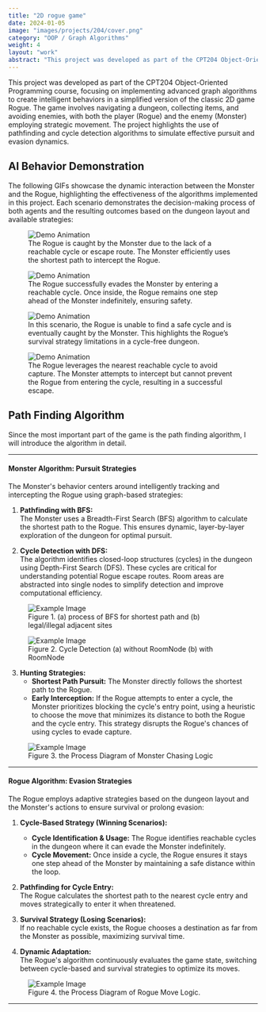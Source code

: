 ```yaml
---
title: "2D rogue game"
date: 2024-01-05
image: "images/projects/204/cover.png"
category: "OOP / Graph Algorithms"
weight: 4
layout: "work"
abstract: "This project was developed as part of the CPT204 Object-Oriented Programming course, focusing on implementing advanced graph algorithms to create intelligent behaviors in a simplified version of the classic 2D game Rogue. The game involves navigating a dungeon, collecting items, and avoiding enemies, with both the player (Rogue) and the enemy (Monster) employing strategic movement. The project highlights the use of pathfinding and cycle detection algorithms to simulate effective pursuit and evasion dynamics."
---
```


This project was developed as part of the CPT204 Object-Oriented Programming course, focusing on implementing advanced graph algorithms to create intelligent behaviors in a simplified version of the classic 2D game Rogue. The game involves navigating a dungeon, collecting items, and avoiding enemies, with both the player (Rogue) and the enemy (Monster) employing strategic movement. The project highlights the use of pathfinding and cycle detection algorithms to simulate effective pursuit and evasion dynamics.

## AI Behavior Demonstration

The following GIFs showcase the dynamic interaction between the Monster and the Rogue, highlighting the effectiveness of the algorithms implemented in this project. Each scenario demonstrates the decision-making process of both agents and the resulting outcomes based on the dungeon layout and available strategies:

<figure class="gif-container">
    <img src="../../images/projects/204/E-caught.gif" alt="Demo Animation" class="gif-preview"/>
    <figcaption>
        The Rogue is caught by the Monster due to the lack of a reachable cycle or escape route. The Monster efficiently uses the shortest path to intercept the Rogue.
    </figcaption>
</figure>

<figure class="gif-container">
    <img src="../../images/projects/204/H-notcaught.gif" alt="Demo Animation" class="gif-preview"/>
    <figcaption>
       The Rogue successfully evades the Monster by entering a reachable cycle. Once inside, the Rogue remains one step ahead of the Monster indefinitely, ensuring safety.
    </figcaption>
</figure>

<figure class="gif-container">
    <img src="../../images/projects/204/I-caught.gif" alt="Demo Animation" class="gif-preview"/>
    <figcaption>
        In this scenario, the Rogue is unable to find a safe cycle and is eventually caught by the Monster. This highlights the Rogue’s survival strategy limitations in a cycle-free dungeon.
    </figcaption>
</figure>

<figure class="gif-container">
    <img src="../../images/projects/204/K-notcaught.gif" alt="Demo Animation" class="gif-preview"/>
    <figcaption>
        The Rogue leverages the nearest reachable cycle to avoid capture. The Monster attempts to intercept but cannot prevent the Rogue from entering the cycle, resulting in a successful escape.
    </figcaption>
</figure>

## Path Finding Algorithm

Since the most important part of the game is the path finding algorithm, I will introduce the algorithm in detail.

---

#### **Monster Algorithm: Pursuit Strategies**

The Monster's behavior centers around intelligently tracking and intercepting the Rogue using graph-based strategies:

1. **Pathfinding with BFS:**  
   The Monster uses a Breadth-First Search (BFS) algorithm to calculate the shortest path to the Rogue. This ensures dynamic, layer-by-layer exploration of the dungeon for optimal pursuit.

2. **Cycle Detection with DFS:**  
 The algorithm identifies closed-loop structures (cycles) in the dungeon using Depth-First Search (DFS). These cycles are critical for understanding potential Rogue escape routes. Room areas are abstracted into single nodes to simplify detection and improve computational efficiency.
 <figure>
<img src="../../images/projects/204/Fig1.png" alt="Example Image">
<figcaption>
Figure 1. (a) process of BFS for shortest path and (b) legal/illegal adjacent sites
</figcaption>
 </figure>

  <figure>
<img src="../../images/projects/204/Fig2.png" alt="Example Image">
<figcaption>
Figure 2. Cycle Detection (a) without RoomNode (b) with RoomNode
</figcaption>
 </figure>

3. **Hunting Strategies:**
   - **Shortest Path Pursuit:** The Monster directly follows the shortest path to the Rogue.
   - **Early Interception:** If the Rogue attempts to enter a cycle, the Monster prioritizes blocking the cycle's entry point, using a heuristic to choose the move that minimizes its distance to both the Rogue and the cycle entry. This strategy disrupts the Rogue's chances of using cycles to evade capture.

  <figure>
<img src="../../images/projects/204/Fig3.png" alt="Example Image">
<figcaption>
Figure 3. the Process Diagram of Monster Chasing Logic
</figcaption>
 </figure>

---

#### **Rogue Algorithm: Evasion Strategies**

The Rogue employs adaptive strategies based on the dungeon layout and the Monster's actions to ensure survival or prolong evasion:

1. **Cycle-Based Strategy (Winning Scenarios):**

   - **Cycle Identification & Usage:** The Rogue identifies reachable cycles in the dungeon where it can evade the Monster indefinitely.
   - **Cycle Movement:** Once inside a cycle, the Rogue ensures it stays one step ahead of the Monster by maintaining a safe distance within the loop.

2. **Pathfinding for Cycle Entry:**  
   The Rogue calculates the shortest path to the nearest cycle entry and moves strategically to enter it when threatened.

3. **Survival Strategy (Losing Scenarios):**  
   If no reachable cycle exists, the Rogue chooses a destination as far from the Monster as possible, maximizing survival time.

4. **Dynamic Adaptation:**  
   The Rogue's algorithm continuously evaluates the game state, switching between cycle-based and survival strategies to optimize its moves.

  <figure>
<img src="../../images/projects/204/Fig4.png" alt="Example Image">
<figcaption>
Figure 4. the Process Diagram of Rogue Move Logic. 
</figcaption>
 </figure>

---
